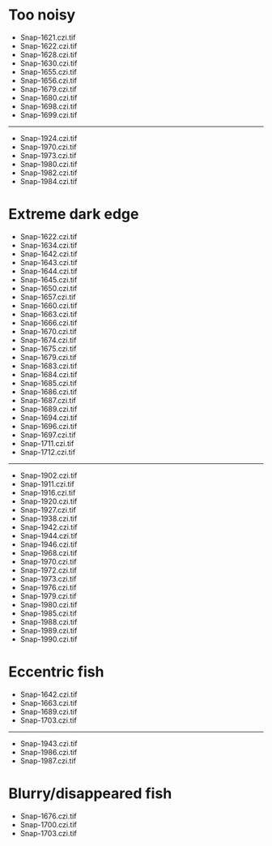 # Too noisy
- Snap-1621.czi.tif
- Snap-1622.czi.tif
- Snap-1628.czi.tif
- Snap-1630.czi.tif
- Snap-1655.czi.tif
- Snap-1656.czi.tif
- Snap-1679.czi.tif
- Snap-1680.czi.tif
- Snap-1698.czi.tif
- Snap-1699.czi.tif
___
- Snap-1924.czi.tif
- Snap-1970.czi.tif
- Snap-1973.czi.tif
- Snap-1980.czi.tif
- Snap-1982.czi.tif
- Snap-1984.czi.tif

# Extreme dark edge
- Snap-1622.czi.tif
- Snap-1634.czi.tif
- Snap-1642.czi.tif
- Snap-1643.czi.tif
- Snap-1644.czi.tif
- Snap-1645.czi.tif
- Snap-1650.czi.tif
- Snap-1657.czi.tif
- Snap-1660.czi.tif
- Snap-1663.czi.tif
- Snap-1666.czi.tif
- Snap-1670.czi.tif
- Snap-1674.czi.tif
- Snap-1675.czi.tif
- Snap-1679.czi.tif
- Snap-1683.czi.tif
- Snap-1684.czi.tif
- Snap-1685.czi.tif
- Snap-1686.czi.tif
- Snap-1687.czi.tif
- Snap-1689.czi.tif
- Snap-1694.czi.tif
- Snap-1696.czi.tif
- Snap-1697.czi.tif
- Snap-1711.czi.tif
- Snap-1712.czi.tif
___
- Snap-1902.czi.tif
- Snap-1911.czi.tif
- Snap-1916.czi.tif
- Snap-1920.czi.tif
- Snap-1927.czi.tif
- Snap-1938.czi.tif
- Snap-1942.czi.tif
- Snap-1944.czi.tif
- Snap-1946.czi.tif
- Snap-1968.czi.tif
- Snap-1970.czi.tif
- Snap-1972.czi.tif
- Snap-1973.czi.tif
- Snap-1976.czi.tif
- Snap-1979.czi.tif
- Snap-1980.czi.tif
- Snap-1985.czi.tif
- Snap-1988.czi.tif
- Snap-1989.czi.tif
- Snap-1990.czi.tif

# Eccentric fish
- Snap-1642.czi.tif
- Snap-1663.czi.tif
- Snap-1689.czi.tif
- Snap-1703.czi.tif
___
- Snap-1943.czi.tif
- Snap-1986.czi.tif
- Snap-1987.czi.tif

# Blurry/disappeared fish
- Snap-1676.czi.tif
- Snap-1700.czi.tif
- Snap-1703.czi.tif

